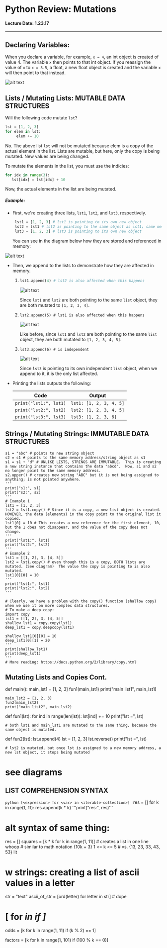 # Python Review: Mutations 
#### Lecture Date: 1.23.17
---
[variable_map]: images/1_23_17_img1.png "Variable Map"
[lists_map1]: images/1_23_17_img2.png "Lists Map"
[lists_map2]: images/1_23_17_img3.png "Lists Map 2"
[lists_map3]: images/1_23_17_img4.png "Lists Map 3"
[lists_map4]: images/1_23_17_img5.png "Lists Map 4"

## Declaring Variables:
When you declare a variable, for example, ```x = 4```, an int object is created of value 4.  The variable ```x``` then points to that int object.
If you reassign the value of ```x``` to ```x = 3.5```, a float, a new float object is created and the variable ```x``` will then point to that instead.

![alt text][variable_map]

## Lists / Mutating Lists: MUTABLE DATA STRUCTURES   
Will the following code mutate `lst`?

```python
lst = [1, 2, 3]
for elem in lst:
     elem += 10
 ```
No.  The above list `lst` will not be mutated because elem is a copy of the actual element in the list.  Lists are mutable, but here, only the copy is being mutated.  New values are being changed.

To mutate the elements in the list, you must use the indicies:
    
```python
for idx in range(3):
   lst[idx] = lst[idx] + 10
```
Now, the actual elements in the list are being mutated.

##### Example:
* First, we're creating three lists, `lst1`, `lst2`, and `lst3`, respectively.

    ```python
     lst1 = [1, 2, 3] # lst1 is pointing to its own new object
     lst2 = lst1 # lst2 is pointing to the same object as lst1; same memory address
     lst3 = [1, 2, 3] # lst3 is pointing to its own new object
     ```
     
     You can see in the diagram below how they are stored and referenced in memory:

![alt text][lists_map1]

* Then, we append to the lists to demonstrate how they are affected in memory.
  
  1.
     ```python
     lst1.append(4) # lst2 is also affected when this happens
     ```
     
     ![alt text][lists_map2]

     Since `lst1` and `lst2` are both pointing to the same `list` object, they are both mutated to `[1, 2, 3, 4]`.
     
  2.
     ```
     lst2.append(5) # lst1 is also affected when this happens
     ```
     
     ![alt text][lists_map3]

     Like before, since `lst1` and `lst2` are both pointing to the same `list` object, they are both mutated to `[1, 2, 3, 4, 5]`.

  3.
     ```
     lst3.append(6) # is independent
     ```
     ![alt text][lists_map4]
     
     Since `lst3` is pointing to its own independent `list` object, when we append to it, it is the only list affected.

* Printing the lists outputs the following:

     Code | Output
     --- | ---
     `print("lst1:", lst1)` | `lst1: [1, 2, 3, 4, 5]`
     `print("lst2:", lst2)` | `lst2: [1, 2, 3, 4, 5]`
     `print("lst3:", lst3)` | `lst3: [1, 2, 3, 6]`


## Strings / Mutating Strings: IMMUTABLE DATA STRUCTURES
    s1 = "abc" # points to new string object
    s2 = s1 # points to the same memory address/string object as s1
    s1 = s1 + "d" # UNLIKE LISTS, STRINGS ARE IMMUTABLE.  This is creating a new string instance that contains the data "abcd".  Now, s1 and s2 no longer point to the same memory address.
    s2.upper() # creates new string "ABC" but it is not being assigned to anything; is not pointed anywhere.
    '''
    print("s1:", s1)
    print("s2:", s2)
    '''
    # Example 1
    lst1 = [1, 2, 3]
    lst2 = lst1.copy() # Since it is a copy, a new list object is created.  HOWEVER, the data (elements) in the copy point to the original list it copied.
    lst1[0] = 10 # This creates a new reference for the first element, 10, but the 1 does not disappear, and the value of the copy does not change.
    '''
    print("lst1:", lst1)
    print("lst2:", lst2)
    '''
    # Example 2
    lst1 = [[1, 2], 3, [4, 5]]
    lst2 = lst1.copy() # even though this is a copy, BOTH lists are mutated. (See diagram)  The value the copy is pointing to is also mutated.
    lst1[0][0] = 10
    '''
    print("lst1:", lst1)
    print("lst2:", lst2)
    '''

    # Clearly, we have a problem with the copy() function (shallow copy) when we use it on more complex data structures.
    # To make a deep copy:
    import copy
    lst1 = [[1, 2], 3, [4, 5]]
    shallow_lst1 = copy.copy(lst1)
    deep_lst1 = copy.deepcopy(lst1)

    shallow_lst1[0][0] = 10
    deep_lst1[0][1] = 20
    '''
    print(shallow_lst1)
    print(deep_lst1)
    '''
    # More reading: https://docs.python.org/2/library/copy.html

## Mutating Lists and Copies Cont.

def main():
    main_lst1 = [1, 2, 3]
    fun1(main_lst1)
    print("main list1", main_lst1)

    main_lst2 = [1, 2, 3]
    fun2(main_lst2)
    print("main list2", main_lst2)

def fun1(lst):
    for ind in range(len(lst)):
        lst[ind] += 10
    print("lst =", lst)

    # both lst1 and main_lst1 are mutated to the same thing, because the same object is mutated.

def fun2(lst):
    lst.append(4)
    lst = [1, 2, 3]
    lst.reverse()
    print("lst =", lst)

    # lst2 is mutated, but once lst is assigned to a new memory address, a new lst object, it stops being mutated

# see diagrams

## LIST COMPREHENSION SYNTAX
```python [<expression> for <var> in <iterable-collection>] ```
res = []
for k in range(1, 11):
    res.append(k * k)
'''print("res:", res)'''

# alt syntax of same thing:
res = []
squares = [k * k for k in range(1, 11)] # creates a list in one line whoop
                                        # similar to math notation {10k + 3} 1 <= k <= 5
                                        #                      vs. {13, 23, 33, 43, 53} lit

# w strings: creating a list of ascii values in a letter
str = "text"
ascii_of_str = [ord(letter) for letter in str] # dope

# [<expression> for <var> in <iterable-collection> if <condition>]
odds = [k for k in range(1, 11) if (k % 2) == 1]

factors = [k for k in range(1, 101) if (100 % k == 0)]
